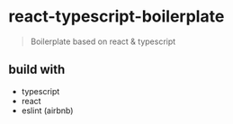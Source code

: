 # react-typescript-boilerplate
> Boilerplate based on react &amp; typescript

## build with

- typescript
- react
- eslint (airbnb)
